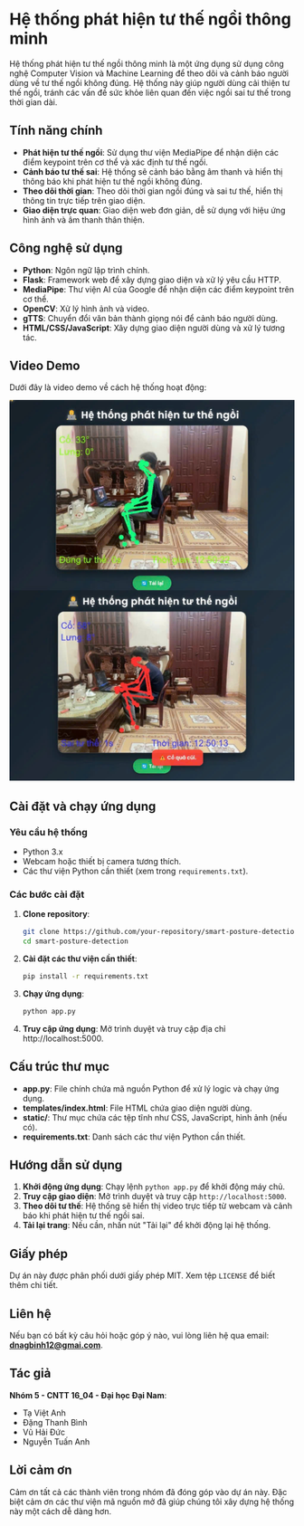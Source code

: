 # Hệ thống phát hiện tư thế ngồi thông minh

Hệ thống phát hiện tư thế ngồi thông minh là một ứng dụng sử dụng công nghệ Computer Vision và Machine Learning để theo dõi và cảnh báo người dùng về tư thế ngồi không đúng. Hệ thống này giúp người dùng cải thiện tư thế ngồi, tránh các vấn đề sức khỏe liên quan đến việc ngồi sai tư thế trong thời gian dài.

## Tính năng chính

- **Phát hiện tư thế ngồi**: Sử dụng thư viện MediaPipe để nhận diện các điểm keypoint trên cơ thể và xác định tư thế ngồi.
- **Cảnh báo tư thế sai**: Hệ thống sẽ cảnh báo bằng âm thanh và hiển thị thông báo khi phát hiện tư thế ngồi không đúng.
- **Theo dõi thời gian**: Theo dõi thời gian ngồi đúng và sai tư thế, hiển thị thông tin trực tiếp trên giao diện.
- **Giao diện trực quan**: Giao diện web đơn giản, dễ sử dụng với hiệu ứng hình ảnh và âm thanh thân thiện.

## Công nghệ sử dụng

- **Python**: Ngôn ngữ lập trình chính.
- **Flask**: Framework web để xây dựng giao diện và xử lý yêu cầu HTTP.
- **MediaPipe**: Thư viện AI của Google để nhận diện các điểm keypoint trên cơ thể.
- **OpenCV**: Xử lý hình ảnh và video.
- **gTTS**: Chuyển đổi văn bản thành giọng nói để cảnh báo người dùng.
- **HTML/CSS/JavaScript**: Xây dựng giao diện người dùng và xử lý tương tác.

## Video Demo

Dưới đây là video demo về cách hệ thống hoạt động:

[![Xem video demo trên YouTube](demo.jpg)](https://youtu.be/CxjrGVHny4M)

## Cài đặt và chạy ứng dụng

### Yêu cầu hệ thống

- Python 3.x
- Webcam hoặc thiết bị camera tương thích.
- Các thư viện Python cần thiết (xem trong `requirements.txt`).

### Các bước cài đặt

1. **Clone repository**:
   ```bash
   git clone https://github.com/your-repository/smart-posture-detection.git
   cd smart-posture-detection
2. **Cài đặt các thư viện cần thiết**:
    ```bash
   pip install -r requirements.txt
3. **Chạy ứng dụng**:
    ```bash
    python app.py
4. **Truy cập ứng dụng**:
Mở trình duyệt và truy cập địa chỉ http://localhost:5000.
## Cấu trúc thư mục

- **app.py**: File chính chứa mã nguồn Python để xử lý logic và chạy ứng dụng.
- **templates/index.html**: File HTML chứa giao diện người dùng.
- **static/**: Thư mục chứa các tệp tĩnh như CSS, JavaScript, hình ảnh (nếu có).
- **requirements.txt**: Danh sách các thư viện Python cần thiết.

## Hướng dẫn sử dụng

1. **Khởi động ứng dụng**: Chạy lệnh `python app.py` để khởi động máy chủ.
2. **Truy cập giao diện**: Mở trình duyệt và truy cập `http://localhost:5000`.
3. **Theo dõi tư thế**: Hệ thống sẽ hiển thị video trực tiếp từ webcam và cảnh báo khi phát hiện tư thế ngồi sai.
4. **Tải lại trang**: Nếu cần, nhấn nút "Tải lại" để khởi động lại hệ thống.
## Giấy phép

Dự án này được phân phối dưới giấy phép MIT. Xem tệp `LICENSE` để biết thêm chi tiết.

## Liên hệ

Nếu bạn có bất kỳ câu hỏi hoặc góp ý nào, vui lòng liên hệ qua email: **dnagbinh12@gmai.com**.

## Tác giả

**Nhóm 5 - CNTT 16_04 - Đại học Đại Nam**:

- Tạ Việt Anh
- Đặng Thanh Bình
- Vũ Hải Đức
- Nguyễn Tuấn Anh

## Lời cảm ơn

Cảm ơn tất cả các thành viên trong nhóm đã đóng góp vào dự án này. Đặc biệt cảm ơn các thư viện mã nguồn mở đã giúp chúng tôi xây dựng hệ thống này một cách dễ dàng hơn.
